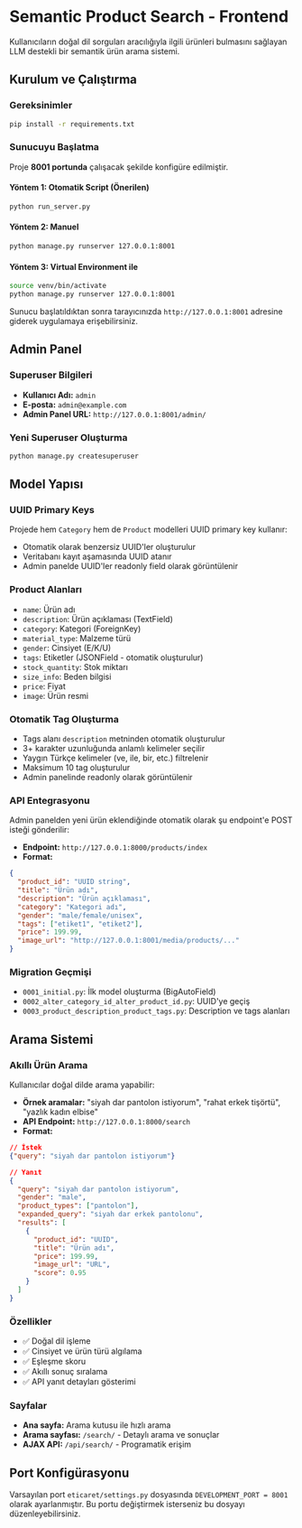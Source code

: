 # Semantic Product Search - Frontend

Kullanıcıların doğal dil sorguları aracılığıyla ilgili ürünleri bulmasını sağlayan LLM destekli bir semantik ürün arama sistemi.

## Kurulum ve Çalıştırma

### Gereksinimler

```bash
pip install -r requirements.txt
```

### Sunucuyu Başlatma

Proje **8001 portunda** çalışacak şekilde konfigüre edilmiştir.

#### Yöntem 1: Otomatik Script (Önerilen)

```bash
python run_server.py
```

#### Yöntem 2: Manuel

```bash
python manage.py runserver 127.0.0.1:8001
```

#### Yöntem 3: Virtual Environment ile

```bash
source venv/bin/activate
python manage.py runserver 127.0.0.1:8001
```

Sunucu başlatıldıktan sonra tarayıcınızda `http://127.0.0.1:8001` adresine giderek uygulamaya erişebilirsiniz.

## Admin Panel

### Superuser Bilgileri

- **Kullanıcı Adı:** `admin`
- **E-posta:** `admin@example.com`
- **Admin Panel URL:** `http://127.0.0.1:8001/admin/`

### Yeni Superuser Oluşturma

```bash
python manage.py createsuperuser
```

## Model Yapısı

### UUID Primary Keys

Projede hem `Category` hem de `Product` modelleri UUID primary key kullanır:

- Otomatik olarak benzersiz UUID'ler oluşturulur
- Veritabanı kayıt aşamasında UUID atanır
- Admin panelde UUID'ler readonly field olarak görüntülenir

### Product Alanları

- `name`: Ürün adı
- `description`: Ürün açıklaması (TextField)
- `category`: Kategori (ForeignKey)
- `material_type`: Malzeme türü
- `gender`: Cinsiyet (E/K/U)
- `tags`: Etiketler (JSONField - otomatik oluşturulur)
- `stock_quantity`: Stok miktarı
- `size_info`: Beden bilgisi
- `price`: Fiyat
- `image`: Ürün resmi

### Otomatik Tag Oluşturma

- Tags alanı `description` metninden otomatik oluşturulur
- 3+ karakter uzunluğunda anlamlı kelimeler seçilir
- Yaygın Türkçe kelimeler (ve, ile, bir, etc.) filtrelenir
- Maksimum 10 tag oluşturulur
- Admin panelinde readonly olarak görüntülenir

### API Entegrasyonu

Admin panelden yeni ürün eklendiğinde otomatik olarak şu endpoint'e POST isteği gönderilir:

- **Endpoint:** `http://127.0.0.1:8000/products/index`
- **Format:**

```json
{
  "product_id": "UUID string",
  "title": "Ürün adı",
  "description": "Ürün açıklaması",
  "category": "Kategori adı",
  "gender": "male/female/unisex",
  "tags": ["etiket1", "etiket2"],
  "price": 199.99,
  "image_url": "http://127.0.0.1:8001/media/products/..."
}
```

### Migration Geçmişi

- `0001_initial.py`: İlk model oluşturma (BigAutoField)
- `0002_alter_category_id_alter_product_id.py`: UUID'ye geçiş
- `0003_product_description_product_tags.py`: Description ve tags alanları

## Arama Sistemi

### Akıllı Ürün Arama

Kullanıcılar doğal dilde arama yapabilir:

- **Örnek aramalar:** "siyah dar pantolon istiyorum", "rahat erkek tişörtü", "yazlık kadın elbise"
- **API Endpoint:** `http://127.0.0.1:8000/search`
- **Format:**

```json
// İstek
{"query": "siyah dar pantolon istiyorum"}

// Yanıt
{
  "query": "siyah dar pantolon istiyorum",
  "gender": "male",
  "product_types": ["pantolon"],
  "expanded_query": "siyah dar erkek pantolonu",
  "results": [
    {
      "product_id": "UUID",
      "title": "Ürün adı",
      "price": 199.99,
      "image_url": "URL",
      "score": 0.95
    }
  ]
}
```

### Özellikler

- ✅ Doğal dil işleme
- ✅ Cinsiyet ve ürün türü algılama
- ✅ Eşleşme skoru
- ✅ Akıllı sonuç sıralama
- ✅ API yanıt detayları gösterimi

### Sayfalar

- **Ana sayfa:** Arama kutusu ile hızlı arama
- **Arama sayfası:** `/search/` - Detaylı arama ve sonuçlar
- **AJAX API:** `/api/search/` - Programatik erişim

## Port Konfigürasyonu

Varsayılan port `eticaret/settings.py` dosyasında `DEVELOPMENT_PORT = 8001` olarak ayarlanmıştır. Bu portu değiştirmek isterseniz bu dosyayı düzenleyebilirsiniz.
